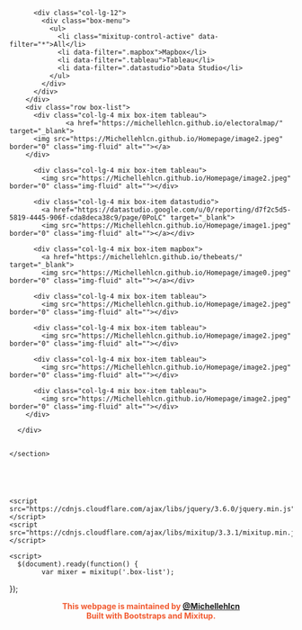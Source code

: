 
<html lang="en"> 
  <head>
  <meta charset="UTF-8">
	
  <link rel="stylesheet" href="https://cdnjs.cloudflare.com/ajax/libs/twitter-bootstrap/5.0.1/css/bootstrap.min.css">
  <link rel="stylesheet" href="style.css">
  </head>

  <body>
    <section class="work-box">
      <div class="container">
        <div class="row">

          <div class="col-lg-12">
            <div class="box-menu">
              <ul>
                <li class="mixitup-control-active" data-filter="*">All</li>
                <li data-filter=".mapbox">Mapbox</li>
                <li data-filter=".tableau">Tableau</li>
                <li data-filter=".datastudio">Data Studio</li>
              </ul>
            </div>
          </div>
        </div>
        <div class="row box-list">
          <div class="col-lg-4 mix box-item tableau">
                  <a href="https://michellehlcn.github.io/electoralmap/" target="_blank">
		  <img src="https://Michellehlcn.github.io/Homepage/image2.jpeg" border="0" class="img-fluid" alt=""></a>
		</div>

          <div class="col-lg-4 mix box-item tableau">
            <img src="https://Michellehlcn.github.io/Homepage/image2.jpeg" border="0" class="img-fluid" alt=""></div>

          <div class="col-lg-4 mix box-item datastudio">
            <a href="https://datastudio.google.com/u/0/reporting/d7f2c5d5-5819-4445-906f-cda8deca38c9/page/0PoLC" target="_blank">
            <img src="https://Michellehlcn.github.io/Homepage/image1.jpeg" border="0" class="img-fluid" alt=""></a></div>

          <div class="col-lg-4 mix box-item mapbox">
            <a href="https://michellehlcn.github.io/thebeats/" target="_blank">
            <img src="https://Michellehlcn.github.io/Homepage/image0.jpeg" border="0" class="img-fluid" alt=""></a></div>

          <div class="col-lg-4 mix box-item tableau">
            <img src="https://Michellehlcn.github.io/Homepage/image2.jpeg" border="0" class="img-fluid" alt=""></div>

          <div class="col-lg-4 mix box-item tableau">
            <img src="https://Michellehlcn.github.io/Homepage/image2.jpeg" border="0" class="img-fluid" alt=""></div>

          <div class="col-lg-4 mix box-item tableau">
            <img src="https://Michellehlcn.github.io/Homepage/image2.jpeg" border="0" class="img-fluid" alt=""></div>

          <div class="col-lg-4 mix box-item tableau">
            <img src="https://Michellehlcn.github.io/Homepage/image2.jpeg" border="0" class="img-fluid" alt=""></div>
        </div>

      </div>

     
    </section>





    <script src="https://cdnjs.cloudflare.com/ajax/libs/jquery/3.6.0/jquery.min.js"></script>
    <script src="https://cdnjs.cloudflare.com/ajax/libs/mixitup/3.3.1/mixitup.min.js"></script>

    <script>
      $(document).ready(function() {
            var mixer = mixitup('.box-list');
});
    </script>



<style>
header{
	title: false
  display: none;
}
.box-item{
  margin-bottom: 30px;
}
img{
  max-width: 100%;
}
.box-item img{
  height: 100%;
  max-height: 300px;
  width: 100%;
  object-fit: cover;
}
.box-menu{
  text-align: center;
}
.box-menu ul{
  padding: 0;
  margin: 0;
  list-style: none;
}
.box-menu ul li{
  font-weight: bold;
  text-transform: uppercase;
  border-radius:50px;
  cursor: pointer;
  margin-bottom: 60px;
  margin: 34px 4px;
  background: darkorange;
  font-size:18px;
  padding: 10px 30px;
  display: inline-block;
  color: #fff;
}
.box-menu ul li.mixitup-control-active{
  background: #000;
}
	
footer{
text-decoration: none;
font-weight: bold;
color: #F15B31;
}	
</style>
</body>
   <footer>
  <p><center>This webpage is maintained by <a href="http://michellehlcn.wordpress.com">@Michellehlcn</a>
	  <br>Built with Bootstraps and Mixitup.<br></center></p>
</footer>
</html>
